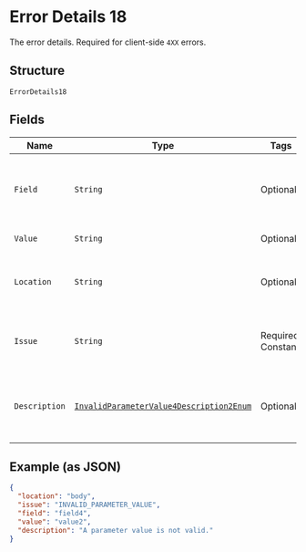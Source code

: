 
# Error Details 18

The error details. Required for client-side `4XX` errors.

## Structure

`ErrorDetails18`

## Fields

| Name | Type | Tags | Description | Getter | Setter |
|  --- | --- | --- | --- | --- | --- |
| `Field` | `String` | Optional | The field that caused the error. If this field is in the body, set this value to the field's JSON pointer value. Required for client-side errors. | String getField() | setField(String field) |
| `Value` | `String` | Optional | The value of the field that caused the error. | String getValue() | setValue(String value) |
| `Location` | `String` | Optional | The location of the field that caused the error. Value is `body`, `path`, or `query`.<br>**Default**: `"body"` | String getLocation() | setLocation(String location) |
| `Issue` | `String` | Required, Constant | The unique, fine-grained application-level error code.<br>**Default**: `"INVALID_PARAMETER_VALUE"` | String getIssue() | setIssue(String issue) |
| `Description` | [`InvalidParameterValue4Description2Enum`](../../doc/models/invalid-parameter-value-4-description-2-enum.md) | Optional | The human-readable description for an issue. The description can change over the lifetime of an API, so clients must not depend on this value. | InvalidParameterValue4Description2Enum getDescription() | setDescription(InvalidParameterValue4Description2Enum description) |

## Example (as JSON)

```json
{
  "location": "body",
  "issue": "INVALID_PARAMETER_VALUE",
  "field": "field4",
  "value": "value2",
  "description": "A parameter value is not valid."
}
```

